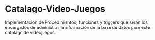 # Catalago-Video-Juegos
Implementación de Procedimientos, funciones y triggers que serán los encargados de administrar la información de la base de datos para este catalago de videojuegos.

